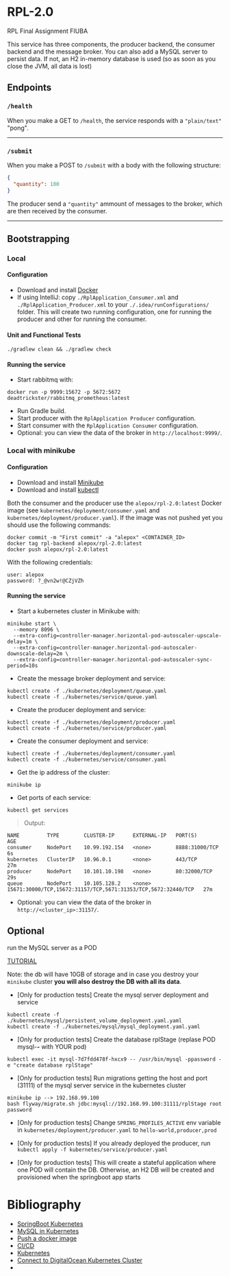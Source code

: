 # RPL-2.0
RPL Final Assignment FIUBA

This service has three components, the producer backend, the consumer backend and the message broker.
You can also add a MySQL server to persist data. If not, an H2 in-memory database is used (so as soon 
as you close the JVM, all data is lost) 

## Endpoints

### `/health`
When you make a GET to `/health`, the service responds with a `"plain/text"` "pong".

---------
### `/submit`
When you make a POST to `/submit` with a body with the following structure:
```json
{
  "quantity": 100
}
```
The producer send a `"quantity"` ammount of messages to the broker, which are then received by the consumer.

----------
## Bootstrapping

### Local
#### Configuration
- Download and install [Docker](https://docs.docker.com/install/)
- If using IntelliJ: copy `./RplApplication_Consumer.xml` and `./RplApplication_Producer.xml` to your `./.idea/runConfigurations/` folder. This will create two running configuration, one for running the producer and other for running the consumer.

#### Unit and Functional Tests
```shell script
./gradlew clean && ./gradlew check
```


#### Running the service
- Start rabbitmq with:
```shell script
docker run -p 9999:15672 -p 5672:5672 deadtrickster/rabbitmq_prometheus:latest
```
- Run Gradle build.
- Start producer with the `RplApplication Producer` configuration.
- Start consumer with the `RplApplication Consumer` configuration.
- Optional: you can view the data of the broker in `http://localhost:9999/`.

### Local with minikube
#### Configuration
- Download and install [Minikube](https://kubernetes.io/docs/tasks/tools/install-minikube/)
- Download and install [kubectl](https://kubernetes.io/docs/tasks/tools/install-kubectl/)

Both the consumer and the producer use the `alepox/rpl-2.0:latest` Docker image (see `kubernetes/deployment/consumer.yaml` and `kubernetes/deployment/producer.yaml`). If the image was not pushed yet you should use the following commands:

```shell script
docker commit -m "First commit" -a "alepox" <CONTAINER_ID>
docker tag rpl-backend alepox/rpl-2.0:latest
docker push alepox/rpl-2.0:latest
```

With the following credentials:

```
user: alepox
password: ?_@vn2w!@CZjVZh
```

#### Running the service
- Start a kubernetes cluster in Minikube with:
```shell script
minikube start \
  --memory 8096 \
  --extra-config=controller-manager.horizontal-pod-autoscaler-upscale-delay=1m \
  --extra-config=controller-manager.horizontal-pod-autoscaler-downscale-delay=2m \
  --extra-config=controller-manager.horizontal-pod-autoscaler-sync-period=10s
```

- Create the message broker deployment and service:
```shell script
kubectl create -f ./kubernetes/deployment/queue.yaml
kubectl create -f ./kubernetes/service/queue.yaml
```
- Create the producer deployment and service:
```shell script
kubectl create -f ./kubernetes/deployment/producer.yaml
kubectl create -f ./kubernetes/service/producer.yaml
```
- Create the consumer deployment and service:
```shell script
kubectl create -f ./kubernetes/deployment/consumer.yaml
kubectl create -f ./kubernetes/service/consumer.yaml
```
- Get the ip address of the cluster:
```shell script
minikube ip
```
- Get ports of each service:
```shell script
kubectl get services
```
> Output:
```
NAME         TYPE        CLUSTER-IP      EXTERNAL-IP   PORT(S)                                                         AGE
consumer     NodePort    10.99.192.154   <none>        8888:31000/TCP                                                  6s
kubernetes   ClusterIP   10.96.0.1       <none>        443/TCP                                                         27m
producer     NodePort    10.101.10.198   <none>        80:32000/TCP                                                    29s
queue        NodePort    10.105.128.2    <none>        15671:30000/TCP,15672:31157/TCP,5671:31353/TCP,5672:32440/TCP   27m
```
- Optional: you can view the data of the broker in `http://<cluster_ip>:31157/`.



## Optional 

run the MySQL server as a POD

[TUTORIAL](https://kubernetes.io/docs/tasks/run-application/run-single-instance-stateful-application/)

Note: the db will have 10GB of storage and in case you destroy your `minikube` cluster **you will
 also destroy the DB with all its data**. 

- [Only for production tests] Create the mysql server deployment and service
```shell script
kubectl create -f ./kubernetes/mysql/persistent_volume_deployment.yaml.yaml
kubectl create -f ./kubernetes/mysql/mysql_deployment.yaml.yaml
```

- [Only for production tests] Create the database rplStage (replase POD mysql-***-*** with YOUR pod)
```shell script
kubectl exec -it mysql-7d7fdd478f-hxcx9 -- /usr/bin/mysql -ppassword -e "create database rplStage"
```

- [Only for production tests] Run migrations getting the host and port (31111) of the mysql server 
service in the kubernetes cluster
```shell script
minikube ip --> 192.168.99.100
bash flyway/migrate.sh jdbc:mysql://192.168.99.100:31111/rplStage root password
```

- [Only for production tests] Change `SPRING_PROFILES_ACTIVE` env variable in `kubernetes/deployment/producer.yaml` to `hello-world,producer,prod`

- [Only for production tests] If you already deployed the producer, run `kubectl apply -f kubernetes/service/producer.yaml`

- [Only for production tests] This will create a stateful application where one POD will contain the DB. 
Otherwise, an H2 DB will be created and provisioned when the springboot app starts  


# Bibliography

- [SpringBoot Kubernetes](https://learnk8s.io/blog/scaling-spring-boot-microservices/)
- [MySQL in Kubernetes](https://kubernetes.io/docs/tasks/run-application/run-single-instance-stateful-application/)
- [Push a docker image](https://karlcode.owtelse.com/blog/2017/01/25/push-a-docker-image-to-personal-repository/)
- [CI/CD](https://sivalabs.in/2018/01/ci-cd-springboot-applications-using-travis-ci/)
- [Kubernetes](https://kubernetes.io/docs/tasks/run-application/run-stateless-application-deployment/)
- [Connect to DigitalOcean Kubernetes Cluster](https://www.digitalocean.com/docs/kubernetes/how-to/connect-to-cluster/)
- 